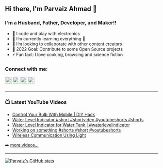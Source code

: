 ## Hi there, I'm Parvaiz Ahmad 👋 

### I'm a Husband, Father, Developer, and Maker!!

- 🔭 I code and play with electronics
- 🌱 I’m currently learning everything 🤣
- 👯 I’m looking to collaborate with other content creators
- 🥅 2022 Goal: Contribute to some Open Source projects
- ⚡ Fun fact: I love cooking, browsing and science fiction

### Connect with me:

[<img align="left" alt="ParvaizAhmad | YouTube" width="22px" src="https://cdn.jsdelivr.net/npm/simple-icons@v3/icons/youtube.svg" />][youtube]
[<img align="left" alt="ParvaizAhmad | Twitter" width="22px" src="https://cdn.jsdelivr.net/npm/simple-icons@v3/icons/twitter.svg" />][twitter]
[<img align="left" alt="ParvaizAhmad | LinkedIn" width="22px" src="https://cdn.jsdelivr.net/npm/simple-icons@v3/icons/linkedin.svg" />][linkedin]
[<img align="left" alt="ParvaizAhmad | Instagram" width="22px" src="https://cdn.jsdelivr.net/npm/simple-icons@v3/icons/instagram.svg" />][instagram]

<br />
<br />

---

### 📺 Latest YouTube Videos

<!-- YOUTUBE:START -->
- [Control Your Bulb With Mobile | DIY Hack](https://www.youtube.com/watch?v=xQptsKAjIvo)
- [Water Level Indicator #short #shortvideo #youtubeshorts #shorts](https://www.youtube.com/watch?v=zbq3MFScsZc)
- [Water Level Indicator for Water Tank | #waterlevelindicator](https://www.youtube.com/watch?v=jZUCRYFUJxg)
- [Working on something #shorts #short #youtubeshorts](https://www.youtube.com/watch?v=Swq-5zeDp4M)
- [Wireless Communication Using Light](https://www.youtube.com/watch?v=5pN_18U0Gcc)
<!-- YOUTUBE:END -->

➡️ [more videos...](https://youtube.com/parvaizahmadofficial)

---

[![Parvaiz's GitHub stats](https://github-readme-stats.vercel.app/api?username=parvaizahmad&show_icons=true&theme=buefy)](https://github.com/parvaizahmad)


[twitter]: https://twitter.com/theparvaizahmad
[youtube]:https://www.youtube.com/iamparvaiz
[instagram]: https://instagram.com/theparvaizahmad
[linkedin]: https://linkedin.com/in/parvaizahmad
